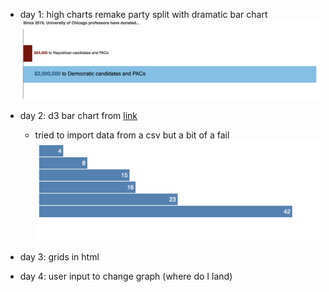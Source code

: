 - day 1: high charts remake party split with dramatic bar chart
  <img width="600" alt="day1" src="https://github.com/Asteinhart/100_days/blob/main/2024_jan/screenshots/day1.png">

- day 2: d3 bar chart from [link](https://observablehq.com/@d3/lets-make-a-bar-chart/3)
  - tried to import data from a csv but a bit of a fail
    <img width="600" alt="day1" src="https://github.com/Asteinhart/100_days/blob/main/2024_jan/screenshots/day2.png">
    
- day 3: grids in html
- day 4: user input to change graph (where do I land)
